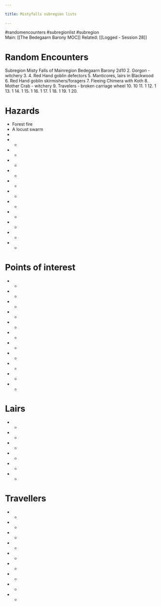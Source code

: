 --- 
title: Mistyfalls subregion lists 
---
#randomencounters  #subregionlist #subregion  
Main: [[The Bedegaarn Barony MOC]]
Related:  [[Logged -  Session 28]]

# Random Encounters
Subregion Misty Falls of Mainregion Bedegaarn Barony
2d10
2. Gorgon - witchery
3. 
4. Red Hand goblin defectors
5. Manticores, lairs in Blackwood
6. Red Hand goblin skirmishers/foragers
7. Fleeing Chimera with Koth
8.  Mother Crab - witchery
9. Travelers - broken carriage wheel
10. 10
11. 1
12. 1
13. 1
14. 1
15. 1
16. 1
17. 1
18. 1
19. 1
20. 



# Hazards
- Forest fire
- A locust swarm
- 
- -
- -
- -
- -
- -
- -
- -
- -
- -
- -
- -

# Points of interest
- - 
- -
- -
- -
- -
- -
- -
- -
- -
- -
- -

# Lairs
- -
- -
- -
- -
- -
- -

# Travellers
- -
- -
- -
- -
- -
- -
- -
- -
- -
